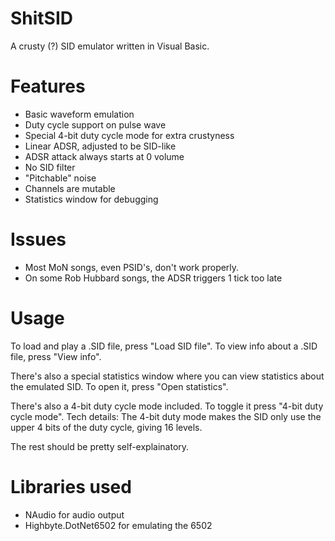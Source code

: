 # ShitSID
A crusty (?) SID emulator written in Visual Basic.

# Features
- Basic waveform emulation
- Duty cycle support on pulse wave
- Special 4-bit duty cycle mode for extra crustyness
- Linear ADSR, adjusted to be SID-like
- ADSR attack always starts at 0 volume
- No SID filter
- "Pitchable" noise
- Channels are mutable
- Statistics window for debugging

# Issues
- Most MoN songs, even PSID's, don't work properly.
- On some Rob Hubbard songs, the ADSR triggers 1 tick too late

# Usage
To load and play a .SID file, press "Load SID file".
To view info about a .SID file, press "View info".

There's also a special statistics window where you can view statistics about the emulated SID.
To open it, press "Open statistics".

There's also a 4-bit duty cycle mode included. To toggle it press "4-bit duty cycle mode".
Tech details: The 4-bit duty mode makes the SID only use the upper 4 bits of the duty cycle, giving 16 levels.

The rest should be pretty self-explainatory.

# Libraries used
- NAudio for audio output
- Highbyte.DotNet6502 for emulating the 6502
